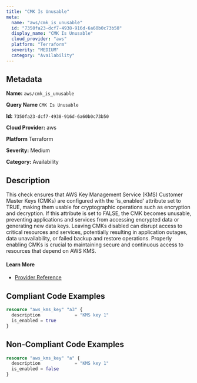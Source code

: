 ```yaml
---
title: "CMK Is Unusable"
meta:
  name: "aws/cmk_is_unusable"
  id: "7350fa23-dcf7-4938-916d-6a60b0c73b50"
  display_name: "CMK Is Unusable"
  cloud_provider: "aws"
  platform: "Terraform"
  severity: "MEDIUM"
  category: "Availability"
---
```

## Metadata

**Name:** `aws/cmk_is_unusable`

**Query Name** `CMK Is Unusable`

**Id:** `7350fa23-dcf7-4938-916d-6a60b0c73b50`

**Cloud Provider:** aws

**Platform** Terraform

**Severity:** Medium

**Category:** Availability

## Description
This check ensures that AWS Key Management Service (KMS) Customer Master Keys (CMKs) are configured with the 'is_enabled' attribute set to TRUE, making them usable for cryptographic operations such as encryption and decryption. If this attribute is set to FALSE, the CMK becomes unusable, preventing applications and services from accessing encrypted data or generating new data keys. Leaving CMKs disabled can disrupt access to critical resources and services, potentially resulting in application outages, data unavailability, or failed backup and restore operations. Properly enabling CMKs is crucial to maintaining secure and continuous access to resources that depend on AWS KMS.

#### Learn More

 - [Provider Reference](https://registry.terraform.io/providers/hashicorp/aws/latest/docs/resources/kms_key#is_enabled)


## Compliant Code Examples
```terraform
resource "aws_kms_key" "a3" {
  description             = "KMS key 1"
  is_enabled = true
}

```
## Non-Compliant Code Examples
```terraform
resource "aws_kms_key" "a" {
  description             = "KMS key 1"
  is_enabled = false
}

```